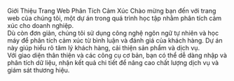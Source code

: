 Giới Thiệu Trang Web Phân Tích Cảm Xúc
Chào mừng bạn đến với trang web của chúng tôi, một dự án trong quá trình học tập nhằm phân tích cảm xúc cho doanh nghiệp.  
Dù còn đơn giản, chúng tôi sử dụng công nghệ ngôn ngữ tự nhiên và học máy để phân tích cảm xúc từ bình luận và đánh giá của khách hàng. Dự án này giúp hiểu rõ tâm lý khách hàng, cải thiện sản phẩm và dịch vụ.  
Với giao diện thân thiện và các công cụ cơ bản, bạn có thể dễ dàng nhập và phân tích dữ liệu, nhận kết quả chi tiết để nâng cao chất lượng dịch vụ và giám sát thương hiệu.
